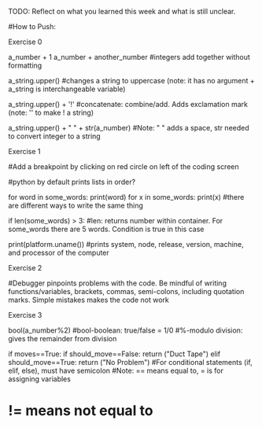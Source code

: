 TODO: Reflect on what you learned this week and what is still unclear.

#How to Push: 



Exercise 0

a_number + 1
a_number + another_number
#integers add together without formatting

a_string.upper()
#changes a string to uppercase (note: it has no argument + a_string is interchangeable variable)

a_string.upper() + '!'
#concatenate: combine/add. Adds exclamation mark (note: '' to make ! a string)

a_string.upper() + " " + str(a_number)
#Note: " " adds a space, str needed to convert integer to a string



Exercise 1

#Add a breakpoint by clicking on red circle on left of the coding screen

#python by default prints lists in order? 

for word in some_words:
    print(word) 
for x in some_words:
    print(x)
#there are different ways to write the same thing 

if len(some_words) > 3:
#len: returns number within container. For some_words there are 5 words. Condition is true in this case

print(platform.uname())
#prints system, node, release, version, machine, and processor of the computer



Exercise 2

#Debugger pinpoints problems with the code. Be mindful of writing functions/variables, brackets, commas, semi-colons, including quotation marks. Simple mistakes makes the code not work



Exercise 3

bool(a_number%2)
#bool-boolean: true/false = 1/0
#%-modulo division: gives the remainder from division

if moves==True:
        if should_move==False:
            return ("Duct Tape")
        elif should_move==True:
            return ("No Problem")
#For conditional statements (if, elif, else), must have semicolon
#Note: == means equal to, = is for assigning variables
#      != means not equal to